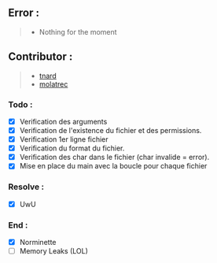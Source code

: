 ## Error :
 > - Nothing for the moment

## Contributor :
 > - [tnard](https://profile.intra.42.fr/users/tnard)
 > - [molatrec](https://profile.intra.42.fr/users/molatrec)

### Todo :
- [x] Verification des arguments
- [x] Verification de l'existence du fichier et des permissions.
- [x] Verification 1er ligne fichier
- [x] Verification du format du fichier.
- [x] Verification des char dans le fichier (char invalide = error).
- [x] Mise en place du main avec la boucle pour chaque fichier
### Resolve :
- [x] UwU

### End :
- [x] Norminette
- [ ] Memory Leaks (LOL)